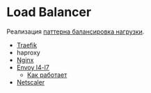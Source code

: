 # Load Balancer

Реализация [паттерна балансировка нагрузки](../../arch/pattern/deployment/load.balancing.md).

- [Traefik](proxy/router.traefik.md)
- haproxy
- [Nginx](proxy/proxy.nginx.md)
- [Envoy l4-l7](https://www.envoyproxy.io/docs/envoy/latest/intro/what_is_envoy)
  - [Как работает](https://habr.com/ru/post/482578/)
- [Netscaler](proxy/proxy.netscaler.md)
